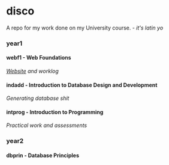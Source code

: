 # disco

A repo for my work done on my University course. - *it's latin yo*

### year1

#### webf1 - Web Foundations
*[Website](http://www.zaccolley.com/uni/webf1) and worklog*

#### indadd - Introduction to Database Design and Development
*Generating database shit*

#### intprog - Introduction to Programming
*Practical work and assessments*

### year2

#### dbprin - Database Principles
